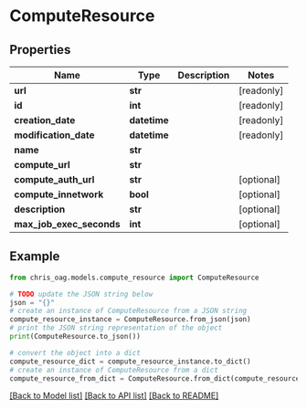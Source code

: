 # ComputeResource


## Properties

Name | Type | Description | Notes
------------ | ------------- | ------------- | -------------
**url** | **str** |  | [readonly] 
**id** | **int** |  | [readonly] 
**creation_date** | **datetime** |  | [readonly] 
**modification_date** | **datetime** |  | [readonly] 
**name** | **str** |  | 
**compute_url** | **str** |  | 
**compute_auth_url** | **str** |  | [optional] 
**compute_innetwork** | **bool** |  | [optional] 
**description** | **str** |  | [optional] 
**max_job_exec_seconds** | **int** |  | [optional] 

## Example

```python
from chris_oag.models.compute_resource import ComputeResource

# TODO update the JSON string below
json = "{}"
# create an instance of ComputeResource from a JSON string
compute_resource_instance = ComputeResource.from_json(json)
# print the JSON string representation of the object
print(ComputeResource.to_json())

# convert the object into a dict
compute_resource_dict = compute_resource_instance.to_dict()
# create an instance of ComputeResource from a dict
compute_resource_from_dict = ComputeResource.from_dict(compute_resource_dict)
```
[[Back to Model list]](../README.md#documentation-for-models) [[Back to API list]](../README.md#documentation-for-api-endpoints) [[Back to README]](../README.md)


